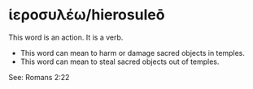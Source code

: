 # ἱεροσυλέω/hierosuleō
This word is an action. It is a verb.

* This word can mean to harm or damage sacred objects in temples.
* This word can mean to steal sacred objects out of temples.

See: Romans 2:22

